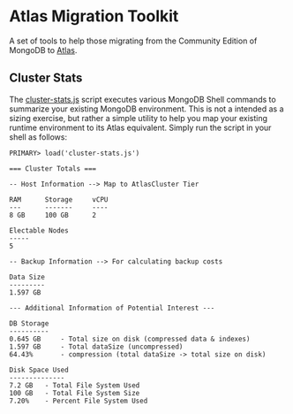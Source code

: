 # Atlas Migration Toolkit

A set of tools to help those migrating from the Community Edition of MongoDB to [Atlas](https://www.mongodb.com/cloud/atlas).

## Cluster Stats
The [cluster-stats.js](cluster-stats.js) script executes various MongoDB Shell commands to summarize your existing MongoDB environment. This is not a intended as a sizing exercise, but rather a simple utility to help you map your existing runtime environment to its Atlas equivalent. Simply run the script in your shell as follows: 

```
PRIMARY> load('cluster-stats.js')

=== Cluster Totals ===

-- Host Information --> Map to AtlasCluster Tier

RAM 	 Storage 	 vCPU
--- 	 ------- 	 ----
8 GB 	 100 GB 	 2

Electable Nodes
-----
5

-- Backup Information --> For calculating backup costs

Data Size
---------
1.597 GB

--- Additional Information of Potential Interest ---

DB Storage
----------
0.645 GB 	 - Total size on disk (compressed data & indexes)
1.597 GB 	 - Total dataSize (uncompressed)
64.43% 		 - compression (total dataSize -> total size on disk)

Disk Space Used
--------------
7.2 GB 	 - Total File System Used
100 GB 	 - Total File System Size
7.20% 	 - Percent File System Used
```





